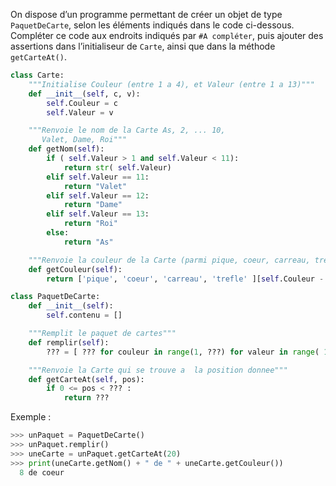 On dispose d’un programme permettant de créer un objet de type `PaquetDeCarte`,
selon les éléments indiqués dans le code ci-dessous.
Compléter ce code aux endroits indiqués par `#A compléter`, puis ajouter des
assertions dans l’initialiseur de `Carte`, ainsi que dans la méthode `getCarteAt()`.

```python linenums='1'
class Carte:
    """Initialise Couleur (entre 1 a 4), et Valeur (entre 1 a 13)"""
    def __init__(self, c, v):
        self.Couleur = c
        self.Valeur = v

    """Renvoie le nom de la Carte As, 2, ... 10,
       Valet, Dame, Roi"""
    def getNom(self):
        if ( self.Valeur > 1 and self.Valeur < 11):
            return str( self.Valeur)
        elif self.Valeur == 11:
            return "Valet"
        elif self.Valeur == 12:
            return "Dame"
        elif self.Valeur == 13:
            return "Roi"
        else:
            return "As"

    """Renvoie la couleur de la Carte (parmi pique, coeur, carreau, trefle"""
    def getCouleur(self):
        return ['pique', 'coeur', 'carreau', 'trefle' ][self.Couleur - 1]

class PaquetDeCarte:
    def __init__(self):
        self.contenu = []

    """Remplit le paquet de cartes"""
    def remplir(self):
	    ??? = [ ??? for couleur in range(1, ???) for valeur in range( 1, ???)]

    """Renvoie la Carte qui se trouve a  la position donnee"""
    def getCarteAt(self, pos):
        if 0 <= pos < ??? :
            return ???
```

Exemple :

```python
>>> unPaquet = PaquetDeCarte()
>>> unPaquet.remplir()
>>> uneCarte = unPaquet.getCarteAt(20)
>>> print(uneCarte.getNom() + " de " + uneCarte.getCouleur())
  8 de coeur
```
